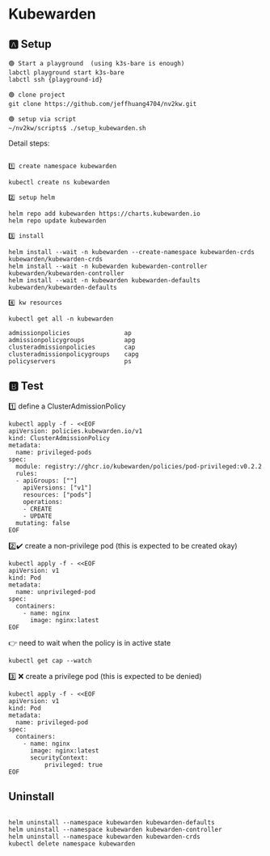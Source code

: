 # Kubewarden

## 🅰️ Setup

```
🟢 Start a playground  (using k3s-bare is enough)
labctl playground start k3s-bare
labctl ssh {playground-id}

🟢 clone project
git clone https://github.com/jeffhuang4704/nv2kw.git

🟢 setup via script
~/nv2kw/scripts$ ./setup_kubewarden.sh

```

Detail steps:

```

1️⃣ create namespace kubewarden

kubectl create ns kubewarden

2️⃣ setup helm

helm repo add kubewarden https://charts.kubewarden.io
helm repo update kubewarden

3️⃣ install

helm install --wait -n kubewarden --create-namespace kubewarden-crds kubewarden/kubewarden-crds
helm install --wait -n kubewarden kubewarden-controller kubewarden/kubewarden-controller
helm install --wait -n kubewarden kubewarden-defaults kubewarden/kubewarden-defaults

4️⃣ kw resources

kubectl get all -n kubewarden

admissionpolicies               ap
admissionpolicygroups           apg
clusteradmissionpolicies        cap
clusteradmissionpolicygroups    capg
policyservers                   ps

```

## 🅱️ Test

1️⃣ define a ClusterAdmissionPolicy

```
kubectl apply -f - <<EOF
apiVersion: policies.kubewarden.io/v1
kind: ClusterAdmissionPolicy
metadata:
  name: privileged-pods
spec:
  module: registry://ghcr.io/kubewarden/policies/pod-privileged:v0.2.2
  rules:
  - apiGroups: [""]
    apiVersions: ["v1"]
    resources: ["pods"]
    operations:
    - CREATE
    - UPDATE
  mutating: false
EOF
```

2️⃣✔️ create a non-privilege pod (this is expected to be created okay)

```
kubectl apply -f - <<EOF
apiVersion: v1
kind: Pod
metadata:
  name: unprivileged-pod
spec:
  containers:
    - name: nginx
      image: nginx:latest
EOF
```

👉 need to wait when the policy is in active state

```
kubectl get cap --watch
```

3️⃣ ❌ create a privilege pod (this is expected to be denied)

```
kubectl apply -f - <<EOF
apiVersion: v1
kind: Pod
metadata:
  name: privileged-pod
spec:
  containers:
    - name: nginx
      image: nginx:latest
      securityContext:
          privileged: true
EOF

```

## Uninstall

```

helm uninstall --namespace kubewarden kubewarden-defaults
helm uninstall --namespace kubewarden kubewarden-controller
helm uninstall --namespace kubewarden kubewarden-crds
kubectl delete namespace kubewarden

```

